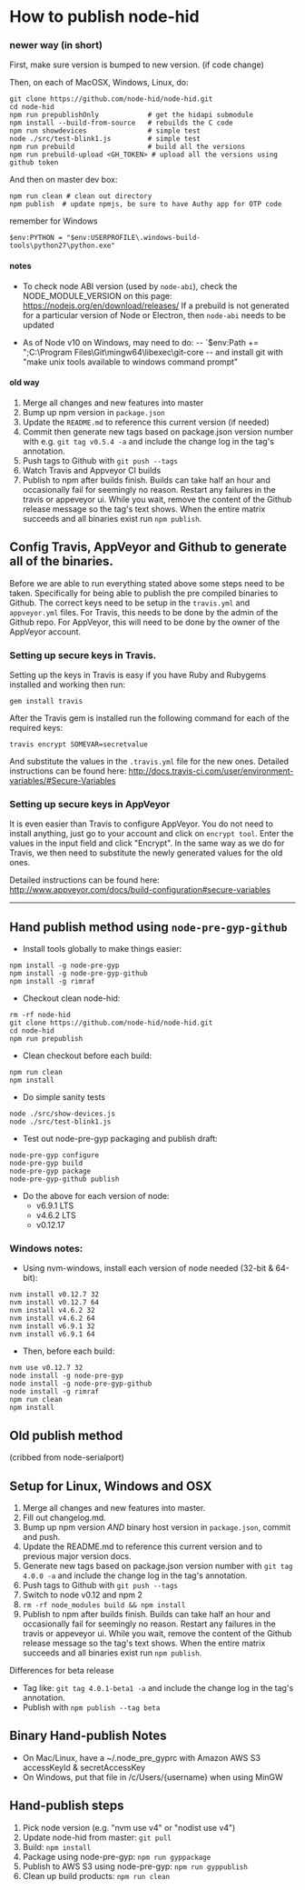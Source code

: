 How to publish node-hid
========================

### newer way (in short) ###

First, make sure version is bumped to new version. (if code change)

Then, on each of MacOSX, Windows, Linux, do:
```
git clone https://github.com/node-hid/node-hid.git
cd node-hid     
npm run prepublishOnly            # get the hidapi submodule
npm install --build-from-source   # rebuilds the C code
npm run showdevices               # simple test
node ./src/test-blink1.js         # simple test
npm run prebuild                  # build all the versions
npm run prebuild-upload <GH_TOKEN> # upload all the versions using github token
```
And then on master dev box:
```
npm run clean # clean out directory
npm publish  # update npmjs, be sure to have Authy app for OTP code
```

remember for Windows
```
$env:PYTHON = "$env:USERPROFILE\.windows-build-tools\python27\python.exe"
```


#### notes ####
- To check node ABI version (used by `node-abi`), check the NODE_MODULE_VERSION
on this page:
    https://nodejs.org/en/download/releases/
If a prebuild is not generated for a particular version of Node or Electron,
then `node-abi` needs to be updated 

- As of Node v10 on Windows, may need to do:
-- `$env:Path += ";C:\Program Files\Git\mingw64\libexec\git-core
-- and install git with "make unix tools available to windows command prompt"

#### old way ###

1. Merge all changes and new features into master
2. Bump up npm version in `package.json`
3. Update the `README.md` to reference this current version (if needed)
4. Commit then generate new tags based on package.json version number
   with e.g. `git tag v0.5.4 -a` and include the change log in the tag's annotation.
5. Push tags to Github with `git push --tags`
6. Watch Travis and Appveyor CI builds
7. Publish to npm after builds finish. Builds can take half an hour and occasionally fail for seemingly no reason. Restart any failures in the travis or appeveyor ui. While you wait, remove the content of the Github release message so the tag's text shows. When the entire matrix succeeds and all binaries exist run `npm publish`.


## Config Travis, AppVeyor and Github to generate all of the binaries.

Before we are able to run everything stated above some steps need to be taken. Specifically for being able to publish the pre compiled binaries to Github. The correct keys need to be setup in the `travis.yml` and `appveyor.yml` files. For Travis, this needs to be done by the admin of the Github repo. For AppVeyor, this will need to be done by the owner of the AppVeyor account.

### Setting up secure keys in Travis.

Setting up the keys in Travis is easy if you have Ruby and Rubygems installed and working then run:

`gem install travis`

After the Travis gem is installed run the following command for each of the required keys:

`travis encrypt SOMEVAR=secretvalue`

And substitute the values in the `.travis.yml` file for the new ones. Detailed instructions can
be found here: http://docs.travis-ci.com/user/environment-variables/#Secure-Variables

### Setting up secure keys in AppVeyor

It is even easier than Travis to configure AppVeyor. You do not need to install anything, just go to your account and click on `encrypt tool`. Enter the values in the input field and click "Encrypt". In the same way as we do for Travis, we then need to substitute the newly generated values for the old ones.

Detailed instructions can be found here: http://www.appveyor.com/docs/build-configuration#secure-variables

-----

## Hand publish method using `node-pre-gyp-github`
* Install tools globally to make things easier:
```
npm install -g node-pre-gyp
npm install -g node-pre-gyp-github
npm install -g rimraf
```
* Checkout clean node-hid:
```
rm -rf node-hid
git clone https://github.com/node-hid/node-hid.git
cd node-hid
npm run prepublish
```

* Clean checkout before each build:
```
npm run clean
npm install
```

* Do simple sanity tests
```
node ./src/show-devices.js
node ./src/test-blink1.js
```

* Test out node-pre-gyp packaging and publish draft:
```
node-pre-gyp configure
node-pre-gyp build
node-pre-gyp package
node-pre-gyp-github publish
```

* Do the above for each version of node:
  * v6.9.1 LTS
  * v4.6.2 LTS
  * v0.12.17


### Windows notes:
* Using nvm-windows, install each version of node needed (32-bit & 64-bit):
```
nvm install v0.12.7 32
nvm install v0.12.7 64
nvm install v4.6.2 32
nvm install v4.6.2 64
nvm install v6.9.1 32
nvm install v6.9.1 64
```

* Then, before each build:
```
nvm use v0.12.7 32
node install -g node-pre-gyp
node install -g node-pre-gyp-github
node install -g rimraf
npm run clean
npm install

```



## Old publish method

(cribbed from node-serialport)

## Setup for Linux, Windows and OSX

1. Merge all changes and new features into master.
2. Fill out changelog.md.
3. Bump up npm version *AND* binary host version in `package.json`, commit and push.
4. Update the README.md to reference this current version and to previous major version docs.
5. Generate new tags based on package.json version number with `git tag 4.0.0 -a` and include the change log in the tag's annotation.
6. Push tags to Github with `git push --tags`
7. Switch to node v0.12 and npm 2
8. `rm -rf node_modules build && npm install`
9. Publish to npm after builds finish. Builds can take half an hour and occasionally fail for seemingly no reason. Restart any failures in the travis or appeveyor ui. While you wait, remove the content of the Github release message so the tag's text shows. When the entire matrix succeeds and all binaries exist run `npm publish`.

Differences for beta release
* Tag like: `git tag 4.0.1-beta1 -a` and include the change log in the tag's annotation.
* Publish with `npm publish --tag beta`


## Binary Hand-publish Notes
* On Mac/Linux, have a ~/.node_pre_gyprc with Amazon AWS S3 accessKeyId & secretAccessKey
* On Windows, put that file in /c/Users/{username} when using MinGW

## Hand-publish steps
1. Pick node version (e.g. "nvm use v4" or "nodist use v4")
2. Update node-hid from master: `git pull`
3. Build: `npm install`
4. Package using node-pre-gyp: `npm run gyppackage`
5. Publish to AWS S3 using node-pre-gyp: `npm run gyppublish`
6. Clean up build products: `npm run clean`
